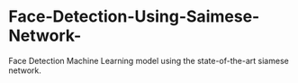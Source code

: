 # Face-Detection-Using-Saimese-Network-
Face Detection Machine Learning model using the state-of-the-art siamese network.
